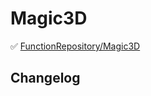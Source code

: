 # Magic3D

✅ [FunctionRepository/Magic3D](https://resources.wolframcloud.com/FunctionRepository/resources/Magic3D)

## Changelog

